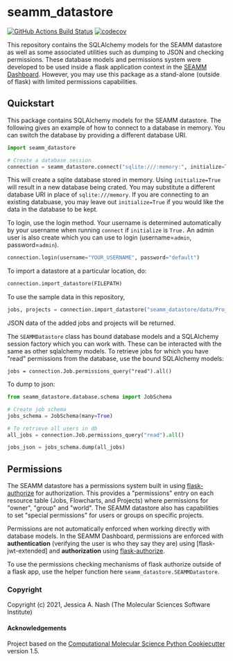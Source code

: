 seamm_datastore
==============================
[//]: # (Badges)
[![GitHub Actions Build Status](https://github.com/molssi-seamm/seamm_datastore/workflows/CI/badge.svg)](https://github.com/molssi-seamm/seamm_datastore/actions?query=workflow%3ACI)
[![codecov](https://codecov.io/gh/molssi-seamm/seamm_datastore/branch/master/graph/badge.svg)](https://codecov.io/gh/molssi-seamm/seamm_datastore/branch/master)


This repository contains the SQLAlchemy models for the SEAMM datastore as well as some associated utilities such as dumping to JSON and checking permissions. These database models and permissions system were developed to be used inside a flask application context in the [SEAMM Dashboard](https://github.com/molssi-seamm/seamm_dashboard). However, you may use this package as a stand-alone (outside of flask) with limited permissions capabilities.

## Quickstart

This package contains SQLAlchemy models for the SEAMM datastore. The following gives an example of how to connect to a database in memory. You can switch the database by providing a different database URI.

```python
import seamm_datastore

# Create a database session
connection = seamm_datastore.connect("sqlite:///:memory:", initialize=True)
```
This will create a sqlite database stored in memory. Using `initialize=True` will result in a new database being crated. You may substitute a different database URI in place of `sqlite:///memory`. If you are connecting to an existing databuase, you may leave out `initialize=True` if you would like the data in the database to be kept.

To login, use the login method. Your username is determined automatically by your username when running `connect` if `initialize` is `True.` An admin user is also create which you can use to login (username=`admin`, password=`admin`).

```python
connection.login(username="YOUR_USERNAME", password="default")
```

To import a datastore at a particular location, do:

```python
connection.import_datastore(FILEPATH)
```

To use the sample data in this repository,

```python
jobs, projects = connection.import_datastore("seamm_datastore/data/Projects")
```

JSON data of the added jobs and projects will be returned.

The `SEAMMDatastore` class has bound database models and a SQLAlchemy session factory which you can work with. These can be interacted with the same as other sqlalchemy models. To retrieve jobs for which you have "read" permissions from the database, use the bound SQLAlchemy models:

```
jobs = connection.Job.permissions_query("read").all()
```

To dump to json:

```python
from seamm_datastore.database.schema import JobSchema

# Create job schema
jobs_schema = JobSchema(many=True)

# To retrieve all users in db
all_jobs = connection.Job.permissions_query("read").all()

jobs_json = jobs_schema.dump(all_jobs)
```

## Permissions

The SEAMM datastore has a permissions system built in using [flask-authorize](https://flask-authorize.readthedocs.io/en/latest/) for authorization. This provides a "permissions" entry on each resource table (Jobs, Flowcharts, and Projects) where permissions for "owner", "group" and "world". The SEAMM datastore also has capabilities to set "special permissions" for users or groups on specific projects.

Permissions are not automatically enforced when working directly with database models. In the SEAMM Dashboard, permissions are enforced with **authentication** (verifying the user is who they say they are) using [flask-jwt-extended] and **authorization** using [flask-authorize](https://flask-authorize.readthedocs.io/en/latest/). 

To use the permissions checking mechanisms of flask authorize outside of a flask app, use the helper function here `seamm_datastore.SEAMMDatastore`.

### Copyright

Copyright (c) 2021, Jessica A. Nash (The Molecular Sciences Software Institute)


#### Acknowledgements
 
Project based on the 
[Computational Molecular Science Python Cookiecutter](https://github.com/molssi/cookiecutter-cms) version 1.5.
